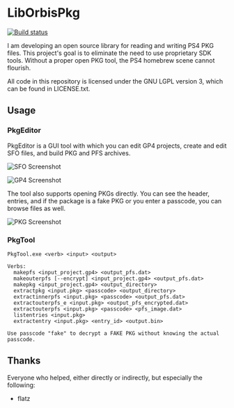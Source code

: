 # LibOrbisPkg
[![Build status](https://ci.appveyor.com/api/projects/status/f0bok1ljnshd2dr0?svg=true)](https://ci.appveyor.com/project/maxton/liborbispkg/build/artifacts)

I am developing an open source library for reading and writing PS4 PKG files.
This project's goal is to eliminate the need to use proprietary SDK tools.
Without a proper open PKG tool, the PS4 homebrew scene cannot flourish. 

All code in this repository is licensed under the GNU LGPL version 3, which can be found in LICENSE.txt.

## Usage

### PkgEditor
PkgEditor is a GUI tool with which you can edit GP4 projects, create and edit SFO files, and build PKG and PFS archives.

![SFO Screenshot](https://i.imgur.com/iWmkQVi.png)

![GP4 Screenshot](https://i.imgur.com/CTFpZXW.png)

The tool also supports opening PKGs directly. You can see the header, entries, and if the package is a fake PKG or
you enter a passcode, you can browse files as well.

![PKG Screenshot](https://i.imgur.com/EItFUff.png)

### PkgTool
```
PkgTool.exe <verb> <input> <output>

Verbs:
  makepfs <input_project.gp4> <output_pfs.dat>
  makeouterpfs [--encrypt] <input_project.gp4> <output_pfs.dat>
  makepkg <input_project.gp4> <output_directory>
  extractpkg <input.pkg> <passcode> <output_directory>
  extractinnerpfs <input.pkg> <passcode> <output_pfs.dat>
  extractouterpfs_e <input.pkg> <output_pfs_encrypted.dat>
  extractouterpfs <input.pkg> <passcode> <pfs_image.dat>
  listentries <input.pkg>
  extractentry <input.pkg> <entry_id> <output.bin>

Use passcode "fake" to decrypt a FAKE PKG without knowing the actual passcode.
 ```

## Thanks
Everyone who helped, either directly or indirectly, but especially the following:

- flatz
